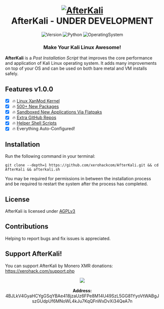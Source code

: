 <h1 align="center">
  <a href="https://github.com/xerohackcom/AfterKali"><img src="https://raw.githubusercontent.com/xerohackcom/AfterKali/main/banner.png" alt="AfterKali" border="0"></a>
  <br>AfterKali - UNDER DEVELOPMENT<br>
</h1>

<p align="center">
  <img src="https://forthebadge.com/generator/?plabel=version&slabel=v1.0.0" alt="Version">
  <img src="https://forthebadge.com/generator/?plabel=python&slabel=3&pbg=%23EA4560&sbg=%23C13B3A" alt="Python">
  <img src="https://forthebadge.com/generator/?plabel=OS&slabel=KALI+LINUX&pbg=%2388C7D4&sbg=%23005384&ptext=%23005384" alt="OperatingSystem">
</p>

<h3 align="center">Make Your Kali Linux Awesome!</h3>

<b>AfterKali</b> is a <i>Post Installation Script</i> that improves the core performance and application of Kali Linux operating system. It adds many improvements on top of your OS and can be used on both bare metal and VM installs safely.


## Features v1.0.0

- [x] 🔥 <a href="https://xanmod.org">Linux XanMod Kernel</a>
- [x] 🔥 <a href="https://raw.githubusercontent.com/xerohackcom/BKALI/main/packages/aptpacks.txt">500+ New Packages</a>
- [x] 🔥 <a href="https://raw.githubusercontent.com/xerohackcom/BKALI/main/packages/flatpaks.txt">Sandboxed New Applications Via Flatpaks</a>
- [x] 🔥 <a href="https://raw.githubusercontent.com/xerohackcom/BKALI/main/packages/gitpacks.txt">Extra GitHub Repos</a>
- [x] 🔥 <a href="https://github.com/xerohackcom/BKALI/tree/main/homescripts">Helper Shell Scripts</a>
- [x] 🔥 Everything Auto-Configured!

## Installation

Run the following command in your terminal:

```shell
git clone --depth=1 https://github.com/xerohackcom/AfterKali.git && cd AfterKali && afterkali.sh
```

You may be required for permissions in between the installation process and be required to restart the system after the process has completed.


## License

AfterKali is licensed under <a href="https://github.com/xerohackcom/AfterKali/blob/main/LICENSE">AGPLv3</a>

## Contributions

Helping to report bugs and fix issues is appreciated.

## Support AfterKali!

You can support AfterKali by Monero XMR donations: https://xerohack.com/support.php

<p align="center">
  <img src="https://xerohack.com/assets/images/monero.png">
  <Br><br>
  <b>Address:</b> 4BJLkV4GyaHCYgGSqYBAe418jzaUz6FPe8M14U49SzL5GG81YyoVtWABgJszGUdpUf6MNoWL4kJu7KqQFnWxDvXi34QeA7n
</p>
